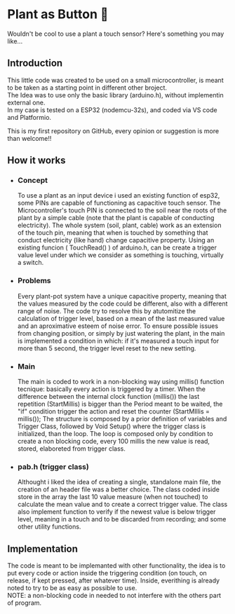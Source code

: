 <!-- HEADER -->
# Plant as Button 🌱

Wouldn't be cool to use a plant a touch sensor? 
Here's something you may like...

<!-- TABLE OF CONTENTS -->
<!--
<details>
  <summary>Table of contenent</summary>
    <ul>
      <li></li><a href="#introduction">Introduction</a></li>
      <li></li><a href="#how-it-works">How it works</a></li>
      <li></li><a href="#implementatio">IMplementation</a></li>
    </ul>
</details>
-->
<!-- INTRODUCTION -->
## Introduction

This little code was created to be used on a small microcontroller, is meant to be taken as a starting point in different other broject.  
The Idea was to use only the basic library (arduino.h), without implementin external one.  
In my case is tested on a ESP32 (nodemcu-32s), and coded via VS code and Platformio.

This is my first repository on GitHub, every opinion or suggestion is more than welcome!!

<!-- HOW IT WORKS -->
## How it works
- ### Concept
  To use a plant as an input device i used an existing function of esp32, some PINs are capable of functioning as capacitive touch sensor.
  The Microcontroller's touch PIN is connected to the soil near the roots of the plant by a simple cable (note that the plant is capable of conducting electricity).
  The whole system (soil, plant, cable) work as an extension of the touch pin, meaning that when is touched by something that conduct electricity (like hand) change capacitive property.
  Using an existing funcion ( TouchRead() ) of arduino.h, can be create a trigger value level under which we consider as something is touching, virtually a switch.
  
- ### Problems
  Every plant-pot system have a unique capacitive property, meaning that the values measured by the code could be different, also with a different range of noise. The code try to resolve this by atutomitize the calculation of trigger level, based on a mean of the last measured value and an aproximative esteem of noise error. To ensure possible issues from changing position, or simply by just watering the plant, in the main is implemented a condition in which: if it's measured a touch input for more than 5 second, the trigger level reset to the new setting.
  
- ### Main
  The main is coded to work in a non-blocking way using millis() function tecnique: basically every action is triggered by a timer. When the difference between the internal clock function (millis()) the last repetition (StartMillis) is bigger than the Period meant to be waited, the "if" condition trigger the action and reset the counter (StartMIllis = millis());
  The structure is composed by a prior definition of variables and Trigger Class, followed by Void Setup() where the trigger class is initialized, than the loop.
  The loop is composed only by condition to create a non blocking code, every 100 millis the new value is read, stored, elaboreted from trigger class.
  
- ### pab.h (trigger class)
  Althought i liked the idea of creating a single, standalone main file, the creation of an header file was a better choice.
  The class coded inside store in the array the last 10 value measure (when not touched) to calculate the mean value and to create a correct trigger value.
  The class also implement function to verify if the newest value is below trigger level, meaning in a touch and to be discarded from recording; and some other utility functions.
  

## Implementation
The code is meant to be implemanted with other functionality, the idea is to put every code or action inside the triggering condition (on touch, on release, if kept pressed, after whatever time).
Inside, everithing is already noted to try to be as easy as possible to use.  
NOTE: a non-blocking code in needed to not interfere with the others part of program.
